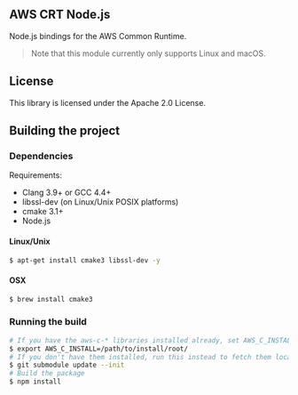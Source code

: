 ## AWS CRT Node.js

Node.js bindings for the AWS Common Runtime.

> Note that this module currently only supports Linux and macOS.

## License

This library is licensed under the Apache 2.0 License.

## Building the project

### Dependencies

Requirements:
* Clang 3.9+ or GCC 4.4+
* libssl-dev (on Linux/Unix POSIX platforms)
* cmake 3.1+
* Node.js

#### Linux/Unix
```bash
$ apt-get install cmake3 libssl-dev -y
```

#### OSX
```bash
$ brew install cmake3
```

### Running the build

```bash
# If you have the aws-c-* libraries installed already, set AWS_C_INSTALL to the install prefix
$ export AWS_C_INSTALL=/path/to/install/root/
# If you don't have them installed, run this instead to fetch them locally
$ git submodule update --init
# Build the package
$ npm install
```
